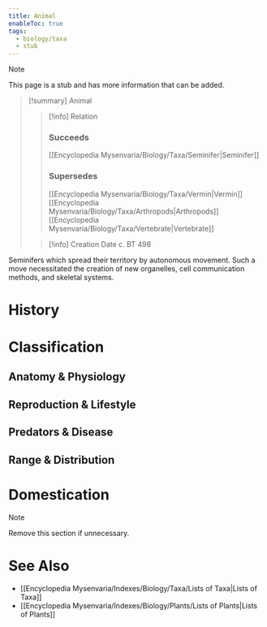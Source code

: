 ```yaml
---
title: Animal
enableToc: true
tags:
  - biology/taxa
  - stub
---
```


> [!note]
> This page is a stub and has more information that can be added.

> [!summary] Animal
> > [!info] Relation
> > ### Succeeds
> > [[Encyclopedia Mysenvaria/Biology/Taxa/Seminifer|Seminifer]]
> > ### Supersedes
> > [[Encyclopedia Mysenvaria/Biology/Taxa/Vermin|Vermin]]
> > [[Encyclopedia Mysenvaria/Biology/Taxa/Arthropods|Arthropods]]
> > [[Encyclopedia Mysenvaria/Biology/Taxa/Vertebrate|Vertebrate]]
>
> > [!info] Creation Date
> > c. BT 498

Seminifers which spread their territory by autonomous movement. Such a move necessitated the creation of new organelles, cell communication methods, and skeletal systems.
# History

# Classification
## Anatomy & Physiology

## Reproduction & Lifestyle

## Predators & Disease

## Range & Distribution

# Domestication

> [!note]
> Remove this section if unnecessary.
# See Also
- [[Encyclopedia Mysenvaria/Indexes/Biology/Taxa/Lists of Taxa|Lists of Taxa]]
- [[Encyclopedia Mysenvaria/Indexes/Biology/Plants/Lists of Plants|Lists of Plants]]